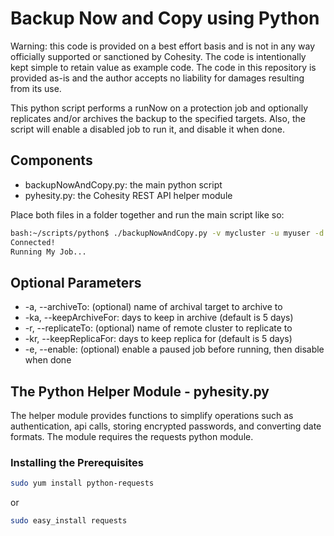 # Backup Now and Copy using Python

Warning: this code is provided on a best effort basis and is not in any way officially supported or sanctioned by Cohesity. The code is intentionally kept simple to retain value as example code. The code in this repository is provided as-is and the author accepts no liability for damages resulting from its use.

This python script performs a runNow on a protection job and optionally replicates and/or archives the backup to the specified targets. Also, the script will enable a disabled job to run it, and disable it when done.

## Components

* backupNowAndCopy.py: the main python script
* pyhesity.py: the Cohesity REST API helper module

Place both files in a folder together and run the main script like so:
```bash
bash:~/scripts/python$ ./backupNowAndCopy.py -v mycluster -u myuser -d mydomain.net -j 'My Job'
Connected!
Running My Job...
```

## Optional Parameters

*  -a,  --archiveTo: (optional) name of archival target to archive to
*  -ka, --keepArchiveFor: days to keep in archive (default is 5 days)
*  -r,  --replicateTo: (optional) name of remote cluster to replicate to
*  -kr, --keepReplicaFor: days to keep replica for (default is 5 days)
*  -e,  --enable: (optional) enable a paused job before running, then disable when done


## The Python Helper Module - pyhesity.py
The helper module provides functions to simplify operations such as authentication, api calls, storing encrypted passwords, and converting date formats. The module requires the requests python module.

### Installing the Prerequisites
```bash
sudo yum install python-requests
```
or

```bash
sudo easy_install requests
```
